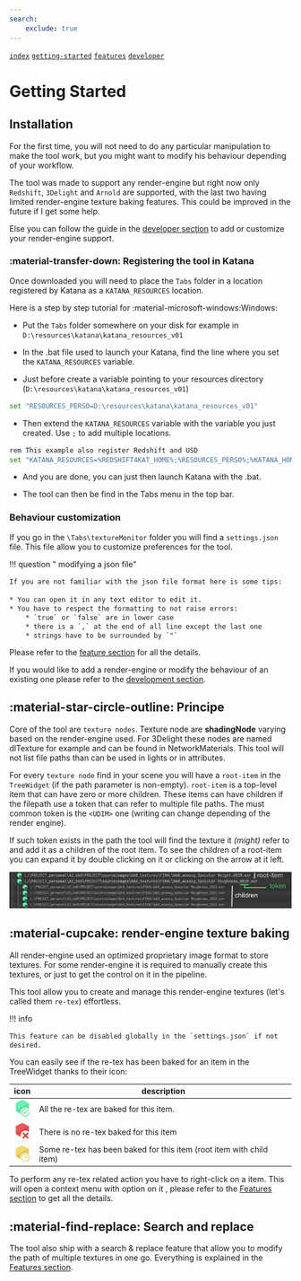 ```yaml
---
search:
    exclude: true
---
```


[`index`](index.md) [`getting-started`](getting-started.md) [`features`](features.md) [`developer`](developer.md)

# Getting Started

## Installation

For the first time, you will not need to do any particular manipulation to make the tool work, but you might want
to modify his behaviour depending of your workflow.

The tool was made to support any render-engine but right now only `Redshift`, `3Delight` and `Arnold` 
are supported, with the last two having limited render-engine texture baking features. This could be
improved in the future if I get some help.

Else you can follow the guide in the [developer section](developer.md) to add or customize your render-engine support.

### :material-transfer-down: Registering the tool in Katana

Once downloaded you will need to place the `Tabs` folder in a location registered by Katana as
 a `KATANA_RESOURCES` location.

Here is a step by step tutorial for :material-microsoft-windows:Windows:

* Put the `Tabs` folder somewhere on your disk for example in `D:\resources\katana\katana_resources_v01`

* In the .bat file used to launch your Katana, find the line where you set the `KATANA_RESOURCES` variable.

* Just before create a variable pointing to your resources directory (`D:\resources\katana\katana_resources_v01`)

```bash
set "RESOURCES_PERSO=D:\resources\katana\katana_resources_v01"
```

* Then extend the `KATANA_RESOURCES` variable with the variable you just created. Use `;` to add multiple locations.

```bash
rem This example also register Redshift and USD
set "KATANA_RESOURCES=%REDSHIFT4KAT_HOME%;%RESOURCES_PERSO%;%KATANA_HOME%\plugins\Resources\Usd\plugin;"
```

* And you are done, you can just then launch Katana with the .bat.

* The tool can then be find in the Tabs menu in the top bar.


### Behaviour customization

If you go in the `\Tabs\textureMonitor` folder you will find a `settings.json` file. This file allow you to 
customize preferences for the tool.

!!! question " modifying a json file"

    If you are not familiar with the json file format here is some tips:
    
    * You can open it in any text editor to edit it.
    * You have to respect the formatting to not raise errors:
        * `true` or `false` are in lower case
        * there is a `,` at the end of all line except the last one
        * strings have to be surrounded by `"`

Please refer to the [feature section](features.md#settings.json-file) for all the details.

If you would like to add a render-engine or modify the behaviour of an existing one please refer to 
the [development section](development.md).


## :material-star-circle-outline: Principe

Core of the tool are `texture nodes`. Texture node are **shadingNode** varying based on the render-engine used.
For 3Delight these nodes are named dlTexture for example and can be found in NetworkMaterials. 
This tool will not list file paths than can be used in lights or in attributes.

For every `texture node` find in your scene you will have a `root-item` in the `TreeWidget` 
(if the path parameter is non-empty). 
`root-item` is a top-level item that can have zero or more children. These items can have children if the filepath use
a token that can refer to multiple file paths. The must common token is the `<UDIM>` one (writing can change depending
 of the render engine).

If such token exists in the path the tool will find the texture it *(might)* refer to and add it as a children of
the root item. To see the children of a root-item you can expand it by double clicking on it or clicking on the
arrow at it left.

![children](img/children.png)

## :material-cupcake: render-engine texture baking

All render-engine used an optimized proprietary image format to store textures. For some render-engine it is required
to manually create this textures, or just to get the control on it in the pipeline.

This tool allow you to create and manage this render-engine textures (let's called them `re-tex`) effortless.

!!! info 

    This feature can be disabled globally in the `settings.json` if not desired.

You can easily see if the re-tex has been baked for an item in the TreeWidget thanks to their icon:

| icon                                        | description                                                          |
|---------------------------------------------|----------------------------------------------------------------------|
| ![children](img/re_icons/retex_bake.png)    | All the re-tex are baked for this item.                              |
| ![children](img/re_icons/retex_remove.png)  | There is no re-tex baked for this item                               |
| ![children](img/re_icons/retex_warning.png) | Some re-tex has been baked for this item (root item with child item) |

To perform any re-tex related action you have to right-click on a item.
This will open a context menu with option on it , please refer to the [Features section](features.md#right-click-menu)
to get all the details.

## :material-find-replace: Search and replace

The tool also ship with a search & replace feature that allow you to modify the path of multiple textures in one go.
Everything is explained in the [Features section](features.md#search-and-replace).